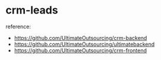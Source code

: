 # crm-leads

reference:
- https://github.com/UltimateOutsourcing/crm-backend
- https://github.com/UltimateOutsourcing/ultimatebackend
- https://github.com/UltimateOutsourcing/crm-frontend
